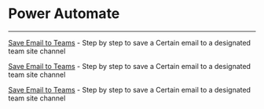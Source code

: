 # Power Automate

--------------------------------------------

[Save Email to Teams](https://github.com/t0642k8/PowerPlatform/tree/master/PowerAutomate/EmailSentToTeams)  - 
Step by step to save a Certain email to a designated team site channel

[Save Email to Teams](https://github.com/t0642k8/PowerPlatform/tree/master/PowerAutomate/EmailSentToTeams)  - 
Step by step to save a Certain email to a designated team site channel

[Save Email to Teams](https://github.com/t0642k8/PowerPlatform/tree/master/PowerAutomate/EmailSentToTeams)  - 
Step by step to save a Certain email to a designated team site channel